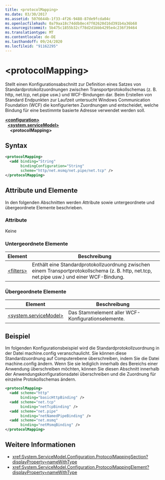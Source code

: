 ```yaml
---
title: <protocolMapping>
ms.date: 03/30/2017
ms.assetid: 5076644b-1f33-4f26-9488-87de9fcda04c
ms.openlocfilehash: 0a79aa18c74ddb8ec47f02620d16d391b4a36b68
ms.sourcegitcommit: 5b475c1855b32cf78d2d1bbb4295e4c236f39464
ms.translationtype: MT
ms.contentlocale: de-DE
ms.lasthandoff: 09/24/2020
ms.locfileid: "91162295"
---
```

# \<protocolMapping>

Stellt einen Konfigurationsabschnitt zur Definition eines Satzes von Standardprotokollzuordnungen zwischen Transportprotokollschemas (z. B. http, net.tcp, net.pipe usw.) und WCF-Bindungen dar. Beim Erstellen von Standard Endpunkten zur Laufzeit untersucht Windows Communication Foundation (WCF) die konfigurierten Zuordnungen und entscheidet, welche Bindung für eine bestimmte basierte Adresse verwendet werden soll.  
  
[**\<configuration>**](../configuration-element.md)\
&nbsp;&nbsp;[**\<system.serviceModel>**](system-servicemodel.md)\
&nbsp;&nbsp;&nbsp;&nbsp;**\<protocolMapping>**  
  
## <a name="syntax"></a>Syntax  
  
```xml  
<protocolMapping>
  <add binding="String"
       bindingConfiguration="String"
       scheme="http/net.msmq/net.pipe/net.tcp" />
</protocolMapping>
```  
  
## <a name="attributes-and-elements"></a>Attribute und Elemente  

 In den folgenden Abschnitten werden Attribute sowie untergeordnete und übergeordnete Elemente beschrieben.  
  
### <a name="attributes"></a>Attribute  

 Keine  
  
### <a name="child-elements"></a>Untergeordnete Elemente  
  
|Element|Beschreibung|  
|-------------|-----------------|  
|[\<filters>](filters-of-routing.md)|Enthält eine Standardprotokollzuordnung zwischen einem Transportprotokollschema (z. B. http, net.tcp, net.pipe usw.) und einer WCF-Bindung. |  
  
### <a name="parent-elements"></a>Übergeordnete Elemente  
  
|Element|Beschreibung|  
|-------------|-----------------|  
|[\<system.serviceModel>](system-servicemodel.md)|Das Stammelement aller WCF-Konfigurationselemente.|  
  
## <a name="example"></a>Beispiel  

 Im folgenden Konfigurationsbeispiel wird die Standardprotokollzuordnung in der Datei machine.config veranschaulicht. Sie können diese Standardzuordnung auf Computerebene überschreiben, indem Sie die Datei machine.config ändern. Wenn Sie sie lediglich innerhalb des Bereichs einer Anwendung überschreiben möchten, können Sie diesen Abschnitt innerhalb der Anwendungskonfigurationsdatei überschreiben und die Zuordnung für einzelne Protokollschemas ändern.  
  
```xml  
<protocolMapping>
  <add scheme="http"
       binding="basicHttpBinding" />
  <add scheme="net.tcp"
       binding="netTcpBinding" />
  <add scheme="net.pipe"
       binding="netNamedPipeBinding" />
  <add scheme="net.msmq"
       binding="netMsmqBinding" />
</protocolMapping>
```  
  
## <a name="see-also"></a>Weitere Informationen

- <xref:System.ServiceModel.Configuration.ProtocolMappingSection?displayProperty=nameWithType>
- <xref:System.ServiceModel.Configuration.ProtocolMappingElement?displayProperty=nameWithType>
